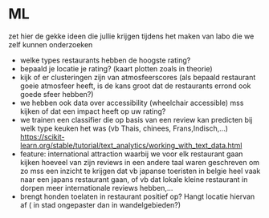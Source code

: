 # ML
zet hier de gekke ideen die jullie krijgen tijdens het maken van labo die we zelf kunnen onderzoeken
* welke types restaurants hebben de hoogste rating?
* bepaald je locatie je rating? (kaart plotten zoals in theorie)
* kijk of er clusteringen zijn van atmosfeerscores (als bepaald restaurant goeie atmosfeer heeft, is de kans groot dat de restaurants errond ook goede sfeer hebben?)
* we hebben ook data over accessibility (wheelchair accessible) mss kijken of dat een impact heeft op uw rating?
* we trainen een classifier die op basis van een review kan predicten bij welk type keuken het was (vb Thais, chinees, Frans,Indisch,...)  https://scikit-learn.org/stable/tutorial/text_analytics/working_with_text_data.html 
* feature: international attraction waarbij we voor elk restaurant gaan kijken hoeveel van zijn reviews in een andere taal waren geschreven om zo mss een inzicht te krijgen dat vb japanse toeristen in belgie heel vaak naar een japans restaurant gaan, of vb dat lokale kleine restaurant in dorpen meer internationale reviews hebben,...
* brengt honden toelaten in restaurant positief op? Hangt locatie hiervan af ( in stad ongepaster dan in wandelgebieden?) 
